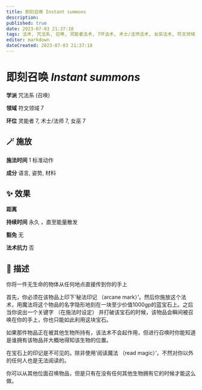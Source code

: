 ```yaml
---
title: 即刻召唤 Instant summons
description: 
published: true
date: 2023-07-03 21:37:18
tags: 法术, 咒法系, 召唤, 灵能者法术, 7环法术, 术士/法师法术, 女巫法术, 符文领域
editor: markdown
dateCreated: 2023-07-03 21:37:18
---
```


# **即刻召唤** *Instant summons*

**学派** 咒法系 (召唤) 

**领域** 符文领域 7

**环位** 灵能者 7, 术士/法师 7, 女巫 7

## 🪄 施放

**施法时间** 1 标准动作

**成分** 语言, 姿势, 材料

## ✨ 效果  

**距离**   

**持续时间** 永久 ，直至能量散发 

**豁免** 无

**法术抗力** 否

## 📖 描述

你将一件无生命的物体从任何地点直接传到你的手上

首先，你必须在该物品上印下‘秘法印记 （arcane mark）’。然后你施放这个法术，用魔法将这个物品的名字隐形地刻在一块至少价值1000gp的蓝宝石上。之后当你说出一个关键字 （在施法时设定） 并打破该宝石的时候，该物品会瞬间被召唤在你的手上，你也只能如此利用这块宝石。

如果那件物品正在被其他生物所持有，该法术不会起作用，但进行召唤时你能知道是谁拥有该物品并大概地得知该生物的位置。

在宝石上的印记是不可见的。除非使用‘阅读魔法 （read magic）’，不然对你以外的任何人也是无法阅读的。

你可以从其他位面召唤物品，但是只有在没有任何其他生物拥有它的时候才能这么做。
    